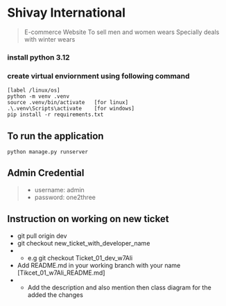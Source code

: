 # Shivay International
> E-commerce Website 
> To sell men and women wears
> Specially deals with winter wears
### install python 3.12 
### create virtual enviornment using following command

```command
[label /linux/os]
python -m venv .venv
source .venv/bin/activate   [for linux]
.\.venv\Scripts\activate    [for windows]
pip install -r requirements.txt
```
## To run the application
```command
python manage.py runserver
```
## Admin Credential
> - username: admin
> - password: one2three

## Instruction on working on new ticket
- git pull origin dev
- git checkout new_ticket_with_developer_name
- - e.g git checkout Ticket_01_dev_w7Ali
- Add README.md in your working branch with your name [Tikcet_01_w7Ali_README.md]
- - Add the description and also mention then class diagram for the added the changes